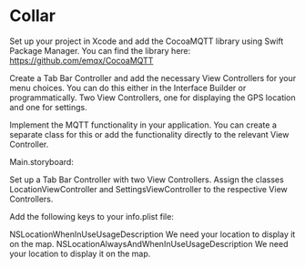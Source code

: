 # Collar

Set up your project in Xcode and add the CocoaMQTT library using Swift Package Manager. You can find the library here: https://github.com/emqx/CocoaMQTT

Create a Tab Bar Controller and add the necessary View Controllers for your menu choices. You can do this either in the Interface Builder or programmatically. Two View Controllers, one for displaying the GPS location and one for settings.

Implement the MQTT functionality in your application. You can create a separate class for this or add the functionality directly to the relevant View Controller.

Main.storyboard:

Set up a Tab Bar Controller with two View Controllers. Assign the classes LocationViewController and SettingsViewController to the respective View Controllers.

Add the following keys to your info.plist file:

<key>NSLocationWhenInUseUsageDescription</key>
<string>We need your location to display it on the map.</string>
<key>NSLocationAlwaysAndWhenInUseUsageDescription</key>
<string>We need your location to display it on the map.</string>


